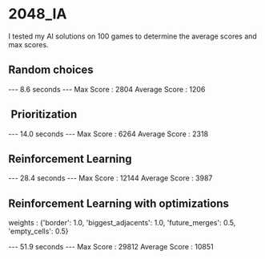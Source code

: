 # 2048_IA

I tested my AI solutions on 100 games to determine the average scores and max scores.

## Random choices

--- 8.6 seconds ---
Max Score : 2804
Average Score : 1206

##  Prioritization

--- 14.0 seconds ---
Max Score :  6264
Average Score :  2318

## Reinforcement Learning

--- 28.4 seconds ---
Max Score : 12144
Average Score : 3987

## Reinforcement Learning with optimizations

weights : {'border': 1.0, 'biggest_adjacents': 1.0, 'future_merges': 0.5, 'empty_cells': 0.5}

--- 51.9 seconds ---
Max Score :  29812
Average Score :  10851